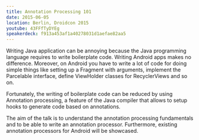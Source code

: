 ```yaml
---
title: Annotation Processing 101
date: 2015-06-05
location: Berlin, Droidcon 2015
youtube: 43FFfTyDYEg
speakerdeck: f913a453af1a40278031d1aefae82aa5
---
```


Writing Java application can be annoying because the Java programming language requires to write boilerplate code. Writing Android apps makes no difference. Moreover, on Android you have to write a lot of code for doing simple things like setting up a Fragment with arguments, implement the Parcelable interface, define ViewHolder classes for RecyclerViews and so on.

Fortunately, the writing of boilerplate code can be reduced by using Annotation processing, a feature of the Java compiler that allows to setup hooks to generate code based on annotations.

The aim of the talk is to understand the annotation processing fundamentals and to be able to write an annotation processor. Furthermore, existing annotation processors for Android will be showcased.